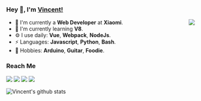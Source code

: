 ### Hey 👋, I'm [Vincent!](https://vincentstudio.info)

<a href="https://vincentstudio.info" target="_blank"><img align="right" src="https://i.loli.net/2020/07/17/QfI4bKAokLNvrcp.png" /></a>

- 🏢 I'm currently a **Web Developer** at **Xiaomi**.
- 🌱 I'm currently learning **V8**.
- ⚙️ I use daily: **Vue**, **Webpack**, **NodeJs**.
- ⚡ Languages: **Javascript**, **Python**, **Bash**.
- 💜 Hobbies: **Arduino**, **Guitar**, **Foodie**.

### Reach Me

[![](https://img.shields.io/badge/-Blog-2196f3?style=flat-square&logo=blogger&logoColor=white&link=https://vincentstudio.info)](https://vincentstudio.info)
[![](https://img.shields.io/badge/-Github-333?style=flat-square&logo=github&logoColor=white&link=https://github.com/Vincent0700)](https://github.com/Vincent0700)
[![](https://img.shields.io/badge/-Gmail-c14438?style=flat-square&logo=Gmail&logoColor=white&link=mailto:wang.yuanqiu007@gmail.com)](mailto:wang.yuanqiu007@gmail.com)
[![](https://img.shields.io/badge/-Telegram-673ab7?style=flat-square&logo=telegram&logoColor=white&link=https://t.me/Vincent0700)](https://t.me/Vincent0700)


![Vincent's github stats](https://github-readme-stats.vercel.app/api/?username=Vincent0700&show_icons=true&title_color=fff&icon_color=79ff97&text_color=9f9f9f&bg_color=151515&hide=[%22contribs%22,%22prs%22])
